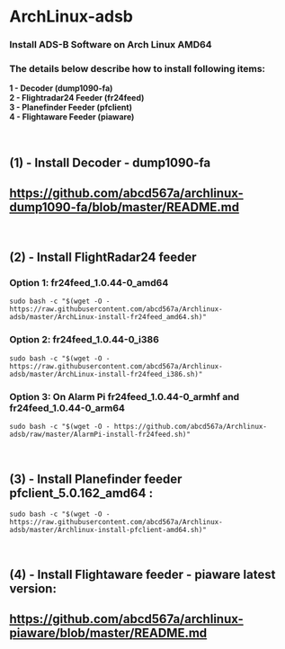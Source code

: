 # ArchLinux-adsb


### Install ADS-B Software on Arch Linux AMD64 </br>

### The details below describe how to install following items: </br>

**1 - Decoder (dump1090-fa)** </br>
**2 - Flightradar24 Feeder (fr24feed)** </br>
**3 - Planefinder Feeder (pfclient)** </br>
**4 - Flightaware Feeder (piaware)** </br>

</br>

## (1) - Install Decoder - dump1090-fa </br>

##  https://github.com/abcd567a/archlinux-dump1090-fa/blob/master/README.md

</br>

## (2) - Install FlightRadar24 feeder </br>
### Option 1: fr24feed_1.0.44-0_amd64
```
sudo bash -c "$(wget -O - https://raw.githubusercontent.com/abcd567a/Archlinux-adsb/master/ArchLinux-install-fr24feed_amd64.sh)"
```

### Option 2: fr24feed_1.0.44-0_i386
```
sudo bash -c "$(wget -O - https://raw.githubusercontent.com/abcd567a/Archlinux-adsb/master/ArchLinux-install-fr24feed_i386.sh)"
```

### Option 3: On Alarm Pi fr24feed_1.0.44-0_armhf and fr24feed_1.0.44-0_arm64
```
sudo bash -c "$(wget -O - https://github.com/abcd567a/Archlinux-adsb/raw/master/AlarmPi-install-fr24feed.sh)"

``` 

</br>

## (3) - Install Planefinder feeder pfclient_5.0.162_amd64 :</br>

```
sudo bash -c "$(wget -O - https://raw.githubusercontent.com/abcd567a/Archlinux-adsb/master/Archlinux-install-pfclient-amd64.sh)"

``` 

</br>

## (4) - Install Flightaware feeder - piaware latest version: </br>

## https://github.com/abcd567a/archlinux-piaware/blob/master/README.md

</br></br>
